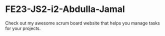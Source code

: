 # FE23-JS2-i2-Abdulla-Jamal
Check out my awesome scrum board website that helps you manage tasks for your projects.
